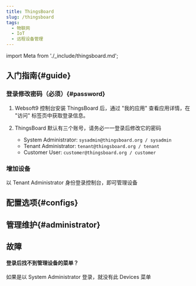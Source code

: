 ```yaml
---
title: ThingsBoard
slug: /thingsboard
tags:
  - 物联网
  - IoT
  - 远程设备管理
---
```


import Meta from './_include/thingsboard.md';

<Meta name="meta" />

## 入门指南{#guide}

### 登录修改密码（必须）{#password}

1. Websoft9 控制台安装 ThingsBoard 后，通过 "我的应用" 查看应用详情，在 "访问" 标签页中获取登录信息。

2. ThingsBoard 默认有三个账号，请务必一一登录后修改它的密码

   - System Administrator: `sysadmin@thingsboard.org / sysadmin`
   - Tenant Administrator: `tenant@thingsboard.org / tenant`
   - Customer User: `customer@thingsboard.org / customer`

### 增加设备

以 Tenant Administrator 身份登录控制台，即可管理设备


## 配置选项{#configs}
## 管理维护{#administrator}

## 故障

#### 登录后找不到管理设备的菜单？

如果是以 System Administrator 登录，就没有此 Devices 菜单